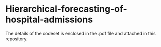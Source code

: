 # Hierarchical-forecasting-of-hospital-admissions

The details of the codeset is enclosed in the .pdf file and attached in this repository.
